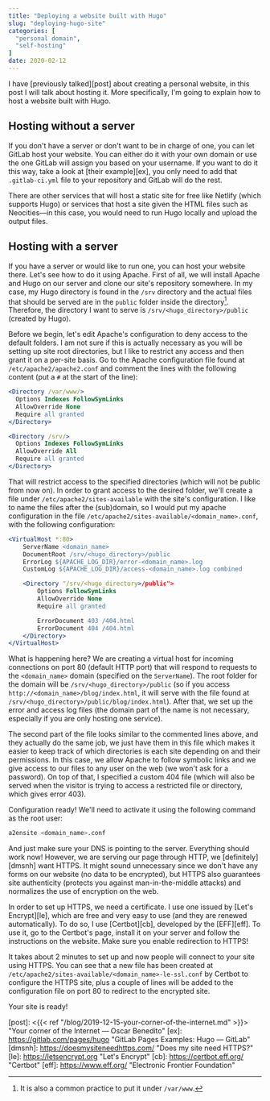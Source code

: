 ```yaml
---
title: "Deploying a website built with Hugo"
slug: "deploying-hugo-site"
categories: [
  "personal domain",
  "self-hosting"
]
date: 2020-02-12
---
```


I have [previously talked][post] about creating a personal website, in this post
I will talk about hosting it. More specifically, I'm going to explain how to
host a website built with Hugo.

## Hosting without a server

If you don't have a server or don't want to be in charge of one, you can let
GitLab host your website. You can either do it with your own domain or use the
one GitLab will assign you based on your username. If you want to do it this
way, take a look at [their example][ex], you only need to add that
`.gitlab-ci.yml` file to your repository and GitLab will do the rest.

There are other services that will host a static site for free like Netlify
(which supports Hugo) or services that host a site given the HTML files such as
Neocities—in this case, you would need to run Hugo locally and upload the output
files.

## Hosting with a server

If you have a server or would like to run one, you can host your website there.
Let's see how to do it using Apache. First of all, we will install Apache and
Hugo on our server and clone our site's repository somewhere. In my case, my
Hugo directory is found in the `/srv` directory and the actual files that should
be served are in the `public` folder inside the directory[^var]. Therefore, the
directory I want to serve is `/srv/<hugo_directory>/public` (created by Hugo).

[^var]: It is also a common practice to put it under `/var/www`.

Before we begin, let's edit Apache's configuration to deny access to the default
folders. I am not sure if this is actually necessary as you will be setting up
site root directories, but I like to restrict any access and then grant it on a
per-site basis. Go to the Apache configuration file found at
`/etc/apache2/apache2.conf` and comment the lines with the following content
(put a `#` at the start of the line):

```apache
<Directory /var/www/>
  Options Indexes FollowSymLinks
  AllowOverride None
  Require all granted
</Directory>

<Directory /srv/>
  Options Indexes FollowSymLinks
  AllowOverride All
  Require all granted
</Directory>
```

That will restrict access to the specified directories (which will not be public
from now on). In order to grant access to the desired folder, we'll create a
file under `/etc/apache2/sites-available` with the site's configuration. I like
to name the files after the (sub)domain, so I would put my apache configuration
in the file `/etc/apache2/sites-available/<domain_name>.conf`, with the
following configuration:

```apache
<VirtualHost *:80>
    ServerName <domain_name>
    DocumentRoot /srv/<hugo_directory>/public
    ErrorLog ${APACHE_LOG_DIR}/error-<domain_name>.log
    CustomLog ${APACHE_LOG_DIR}/access-<domain_name>.log combined

    <Directory "/srv/<hugo_directory>/public">
        Options FollowSymLinks
        AllowOverride None
        Require all granted

        ErrorDocument 403 /404.html
        ErrorDocument 404 /404.html
    </Directory>
</VirtualHost>
```

What is happening here? We are creating a virtual host for incoming connections
on port 80 (default HTTP port) that will respond to requests to the
`<domain_name>` domain (specified on the `ServerName`). The root folder for the
domain will be `/srv/<hugo_directory>/public` (so if you access
`http://<domain_name>/blog/index.html`, it will serve with the file found at
`/srv/<hugo_directory>/public/blog/index.html`). After that, we set up the error
and access log files (the domain part of the name is not necessary, especially
if you are only hosting one service).

The second part of the file looks similar to the commented lines above, and they
actually do the same job, we just have them in this file which makes it easier
to keep track of which directories is each site depending on and their
permissions. In this case, we allow Apache to follow symbolic links and we give
access to our files to any user on the web (we won't ask for a password). On top
of that, I specified a custom 404 file (which will also be served when the
visitor is trying to access a restricted file or directory, which gives error
403).

Configuration ready! We'll need to activate it using the following command as
the root user:

```bash
a2ensite <domain_name>.conf
```

And just make sure your DNS is pointing to the server. Everything should work
now! However, we are serving our page through HTTP, we [definitely][dmsnh] want
HTTPS. It might sound unnecessary since we don't have any forms on our website
(no data to be encrypted), but HTTPS also guarantees site authenticity (protects
you against man-in-the-middle attacks) and normalizes the use of encryption on
the web.

In order to set up HTTPS, we need a certificate. I use one issued by [Let's
Encrypt][le], which are free and very easy to use (and they are renewed
automatically). To do so, I use [Certbot][cb], developed by the [EFF][eff]. To
use it, go to the Certbot's page, install it on your server and follow the
instructions on the website. Make sure you enable redirection to HTTPS!

It takes about 2 minutes to set up and now people will connect to your site
using HTTPS. You can see that a new file has been created at
`/etc/apache2/sites-available/<domain_name>-le-ssl.conf` by Certbot to configure
the HTTPS site, plus a couple of lines will be added to the configuration file
on port 80 to redirect to the encrypted site.

Your site is ready!


[post]: <{{< ref "/blog/2019-12-15-your-corner-of-the-internet.md" >}}> "Your corner of the Internet — Oscar Benedito"
[ex]: <https://gitlab.com/pages/hugo> "GitLab Pages Examples: Hugo — GitLab"
[dmsnh]: <https://doesmysiteneedhttps.com/> "Does my site need HTTPS?"
[le]: <https://letsencrypt.org> "Let's Encrypt"
[cb]: <https://certbot.eff.org/> "Certbot"
[eff]: <https://www.eff.org/> "Electronic Frontier Foundation"
